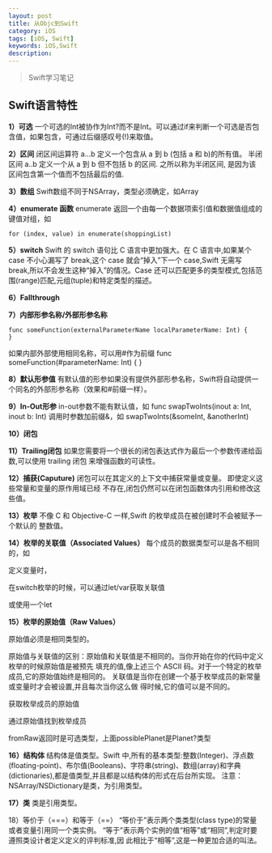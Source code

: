 ```yaml
---
layout: post
title: 从Objc到Swift
category: iOS
tags: [iOS, Swift]
keywords: iOS,Swift
description: 
---
```


> Swift学习笔记

## Swift语言特性

**1）可选**
一个可选的Int被协作为Int?而不是Int。可以通过if来判断一个可选是否包含值，如果包含，可通过后缀感叹号(!)来取值。

**2）区间**
闭区间运算符 a...b 定义一个包含从 a 到 b (包括 a 和 b)的所有值。
半闭区间 a..b 定义一个从 a 到 b 但不包括 b 的区间. 之所以称为半闭区间, 是因为该 区间包含第一个值而不包括最后的值.

**3）数组**
Swift数组不同于NSArray，类型必须确定，如Array<Int>

**4）enumerate 函数**
enumerate 返回一个由每一个数据项索引值和数据值组成的键值对组，如

```
for (index, value) in enumerate(shoppingList)
```

**5）switch**
Swift 的 switch 语句比 C 语言中更加强大。在 C 语言中,如果某个 case 不小心漏写了 break,这个 case 就会“掉入”下一个 case,Swift 无需写 break,所以不会发生这种“掉入”的情况。Case 还可以匹配更多的类型模式,包括范围(range)匹配,元组(tuple)和特定类型的描述。

**6）Fallthrough**

**7）内部形参名称/外部形参名称**

```
func someFunction(externalParameterName localParameterName: Int) {
}
```

如果内部外部使用相同名称，可以用#作为前缀
func someFunction(#parameterName: Int) {
}

**8）默认形参值**
有默认值的形参如果没有提供外部形参名称，Swift将自动提供一个同名的外部形参名称（效果和#前缀一样）。

**9）In-Out形参**
in-out参数不能有默认值，如
func swapTwoInts(inout a: Int, inout b: Int)
调用时参数加前缀&，如
swapTwoInts(&someInt, &anotherInt)

**10）闭包**














**11）Trailing闭包**
如果您需要将一个很长的闭包表达式作为最后一个参数传递给函数,可以使用 trailing 闭包
 来增强函数的可读性。


**12）捕获(Caputure)**
 闭包可以在其定义的上下文中捕获常量或变量。 即使定义这些常量和变量的原作用域已经 不存在,闭包仍然可以在闭包函数体内引用和修改这些值。

**13）枚举**
不像 C 和 Objective-C 一样,Swift 的枚举成员在被创建时不会被赋予一个默认的 整数值。

**14）枚举的关联值（Associated Values）**
每个成员的数据类型可以是各不相同的，如

定义变量时，

在switch枚举的时候，可以通过let/var获取关联值

或使用一个let


**15）枚举的原始值（Raw Values）**

原始值必须是相同类型的。

原始值与关联值的区别：原始值和关联值是不相同的。当你开始在你的代码中定义枚举的时候原始值是被预先 填充的值,像上述三个 ASCII 码。对于一个特定的枚举成员,它的原始值始终是相同的。 关联值是当你在创建一个基于枚举成员的新常量或变量时才会被设置,并且每次当你这么做 得时候,它的值可以是不同的。

获取枚举成员的原始值


通过原始值找到枚举成员

fromRaw返回时是可选类型，上面possiblePlanet是Planet?类型



**16）结构体**
结构体是值类型。Swift 中,所有的基本类型:整数(Integer)、浮点数(floating-point)、布尔值(Booleans)、字符串(string)、数组(array)和字典(dictionaries),都是值类型,并且都是以结构体的形式在后台所实现。
注意：NSArray/NSDictionary是类，为引用类型。

**17）类**
类是引用类型。

18）等价于（===）和等于（==）
“等价于”表示两个类类型(class type)的常量或者变量引用同一个类实例。 “等于”表示两个实例的值“相等”或“相同”,判定时要遵照类设计者定义定义的评判标准,因 此相比于“相等”,这是一种更加合适的叫法。